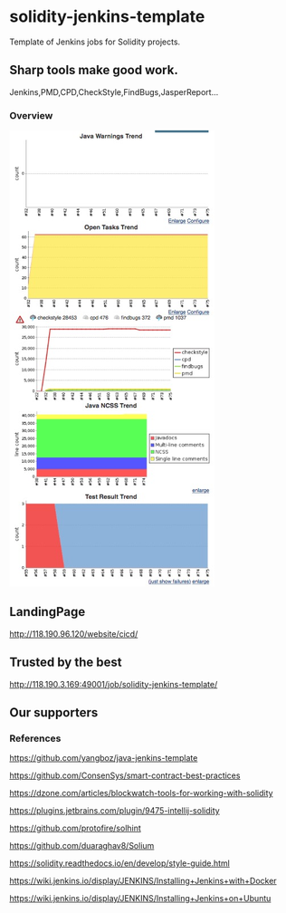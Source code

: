 # solidity-jenkins-template
Template of Jenkins jobs for Solidity projects.

## Sharp tools make good work.

Jenkins,PMD,CPD,CheckStyle,FindBugs,JasperReport...

### Overview

![Screenshot of "JenkinsJavaOverview"](https://raw.githubusercontent.com/yangboz/solidity-jenkins-template/master/Jenkin-Solidity-overview.png)


## LandingPage

http://118.190.96.120/website/cicd/


## Trusted by the best

http://118.190.3.169:49001/job/solidity-jenkins-template/

## Our supporters


### References

https://github.com/yangboz/java-jenkins-template

https://github.com/ConsenSys/smart-contract-best-practices

https://dzone.com/articles/blockwatch-tools-for-working-with-solidity

https://plugins.jetbrains.com/plugin/9475-intellij-solidity

https://github.com/protofire/solhint

https://github.com/duaraghav8/Solium

https://solidity.readthedocs.io/en/develop/style-guide.html

https://wiki.jenkins.io/display/JENKINS/Installing+Jenkins+with+Docker

https://wiki.jenkins.io/display/JENKINS/Installing+Jenkins+on+Ubuntu
